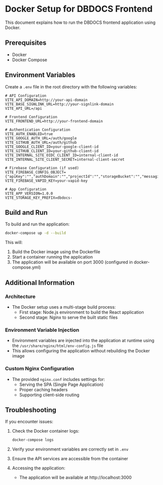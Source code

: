 # Docker Setup for DBDOCS Frontend

This document explains how to run the DBDOCS frontend application using Docker.

## Prerequisites

- Docker
- Docker Compose

## Environment Variables

Create a `.env` file in the root directory with the following variables:

```
# API Configuration
VITE_API_DOMAIN=http://your-api-domain
VITE_BASE_SIGNLINK_URL=http://your-signlink-domain
VITE_API_URL=/api

# Frontend Configuration
VITE_FRONTEND_URL=http://your-frontend-domain

# Authentication Configuration
VITE_AUTH_ENABLED=true
VITE_GOOGLE_AUTH_URL=/auth/google
VITE_GITHUB_AUTH_URL=/auth/github
VITE_GOOGLE_CLIENT_ID=your-google-client-id
VITE_GITHUB_CLIENT_ID=your-github-client-id
VITE_INTERNAL_SITE_OIDC_CLIENT_ID=internal-client-id
VITE_INTERNAL_SITE_CLIENT_SECRET=internal-client-secret

# Firebase Configuration (if used)
VITE_FIREBASE_CONFIG_OBJECT={"apiKey":"","authDomain":"","projectId":"","storageBucket":"","messagingSenderId":"","appId":""}
VITE_FIREBASE_VAPID_KEY=your-vapid-key

# App Configuration
VITE_APP_VERSION=1.0.0
VITE_STORAGE_KEY_PREFIX=dbdocs-
```

## Build and Run

To build and run the application:

```bash
docker-compose up -d --build
```

This will:
1. Build the Docker image using the Dockerfile
2. Start a container running the application
3. The application will be available on port 3000 (configured in docker-compose.yml)

## Additional Information

### Architecture

- The Docker setup uses a multi-stage build process:
  - First stage: Node.js environment to build the React application
  - Second stage: Nginx to serve the built static files

### Environment Variable Injection

- Environment variables are injected into the application at runtime using the `/usr/share/nginx/html/env-config.js` file
- This allows configuring the application without rebuilding the Docker image

### Custom Nginx Configuration

- The provided `nginx.conf` includes settings for:
  - Serving the SPA (Single Page Application)
  - Proper caching headers
  - Supporting client-side routing

## Troubleshooting

If you encounter issues:

1. Check the Docker container logs:
   ```bash
   docker-compose logs
   ```

2. Verify your environment variables are correctly set in `.env`

3. Ensure the API services are accessible from the container

4. Accessing the application:
   - The application will be available at http://localhost:3000 